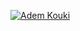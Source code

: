 [![Adem Kouki](https://raw.githubusercontent.com/J2TEAM/J2TEAM/main/dino.gif)](http://about.me/ademkouki)
